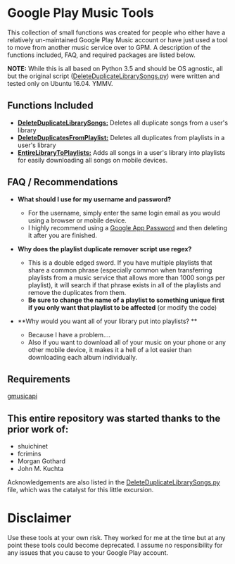 # Google Play Music Tools
This collection of small functions was created for people who either have a relatively un-maintained Google Play Music account or have just used a tool to move from another music service over to GPM. A description of the functions included, FAQ, and required packages are listed below.

**NOTE:** While this is all based on Python 3.5 and should be OS agnostic, all but the original script ([DeleteDuplicateLibrarySongs.py](https://github.com/NullFragment/GooglePlayMusicTools/blob/master/DeleteDuplicatesFromPlaylist.py "DeleteDuplicateLibrarySongs.py")) were written and tested only on Ubuntu 16.04. YMMV.

## Functions Included
* [**DeleteDuplicateLibrarySongs:**](https://github.com/NullFragment/GooglePlayMusicTools/blob/master/DeleteDuplicateLibrarySongs.py "DeleteDuplicateLibrarySongs.py") Deletes all duplicate songs from a user's library
* [**DeleteDuplicatesFromPlaylist:**](https://github.com/NullFragment/GooglePlayMusicTools/blob/master/DeleteDuplicatesFromPlaylist.py "DeleteDuplicatesFromPlaylist.py") Deletes all duplicates from playlists in a user's library 
* [**EntireLibraryToPlaylists:**](https://github.com/NullFragment/GooglePlayMusicTools/blob/master/DeleteDuplicatesFromPlaylist.py "EntireLibraryToPlaylists.py") Adds all songs in a user's library into playlists for easily downloading all songs on mobile devices.

## FAQ / Recommendations
* **What should I use for my username and password?**
    * For the username, simply enter the same login email as you would using a browser or mobile device.
    * I highly recommend using a [Google App Password](https://support.google.com/accounts/answer/185833?hl=en "Google App Password Help") and then deleting it after you are finished.
* **Why does the playlist duplicate remover script use regex?**
    * This is a double edged sword. If you have multiple playlists that share a common phrase (especially common when transferring playlists from a music service that allows more than 1000 songs per playlist), it will search if that phrase exists in all of the playlists and remove the duplicates from them.
    * **Be sure to change the name of a playlist to something unique first if you only want that playlist to be affected** (or modify the code)

* **Why would you want all of your library put into playlists? **
    * Because I have a problem....
    * Also if you want to download all of your music on your phone or any other mobile device, it makes it a hell of a lot easier than downloading each album individually.

## Requirements
[gmusicapi](https://github.com/simon-weber/Unofficial-Google-Music-API "gmusicapi")


## This entire repository was started thanks to the prior work of:
* shuichinet
* fcrimins
* Morgan Gothard
* John M. Kuchta

Acknowledgements are also listed in the [DeleteDuplicateLibrarySongs.py](https://github.com/NullFragment/GooglePlayMusicTools/blob/master/DeleteDuplicatesFromPlaylist.py "DeleteDuplicateLibrarySongs.py") file, which was the catalyst for this little excursion.

# Disclaimer
Use these tools at your own risk. They worked for me at the time but at any point these tools could become deprecated. I assume no responsibility for any issues that you cause to your Google Play account.
